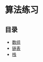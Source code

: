 # 算法练习

## 目录

* [数组](https://github.com/mcxue/exercise-algorithms/tree/master/array)
* [链表](https://github.com/mcxue/exercise-algorithms/tree/master/linked-list)
* [栈](https://github.com/mcxue/exercise-algorithms/tree/master/stack)
